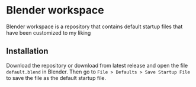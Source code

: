 # Blender workspace

Blender workspace is a repository that contains default startup files that have been customized to my liking

## Installation

Download the repository or download from latest release and open the file `default.blend` in Blender. Then go to `File > Defaults > Save Startup File` to save the file as the default startup file.
